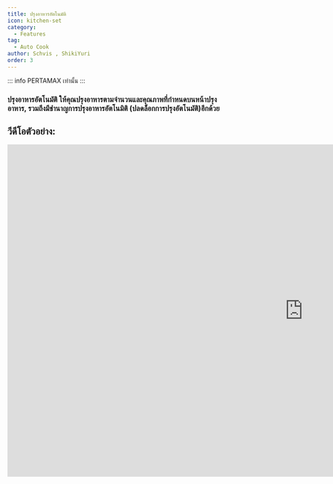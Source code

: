```yaml
---
title: ปรุงอาหารอัตโนมัติ
icon: kitchen-set
category:
  - Features
tag:
  - Auto Cook
author: Schvis , ShikiYuri 
order: 3
---
```

::: info PERTAMAX เท่านั้น
:::
### ปรุงอาหารอัตโนมัติ ให้คุณปรุงอาหารตามจำนวนและคุณภาพที่กำหนดบนหน้าปรุงอาหาร, รวมถึงมีชำนาญการปรุงอาหารอัตโนมิติ (ปลดล็อกการปรุงอัตโนมัติ)อีกด้วย

## วีดีโอตัวอย่าง:

<div class="iframe-container"><iframe width="1328" height="747" src="https://www.youtube.com/embed/T_X13AXiAiY?list=PL5eI1Tb64p56g27qfYk7VuFTz4FK6YrKa" title="Korepi - Auto Cook" frameborder="0" allow="accelerometer; autoplay; clipboard-write; encrypted-media; gyroscope; picture-in-picture; web-share" referrerpolicy="strict-origin-when-cross-origin" allowfullscreen></iframe></div>
